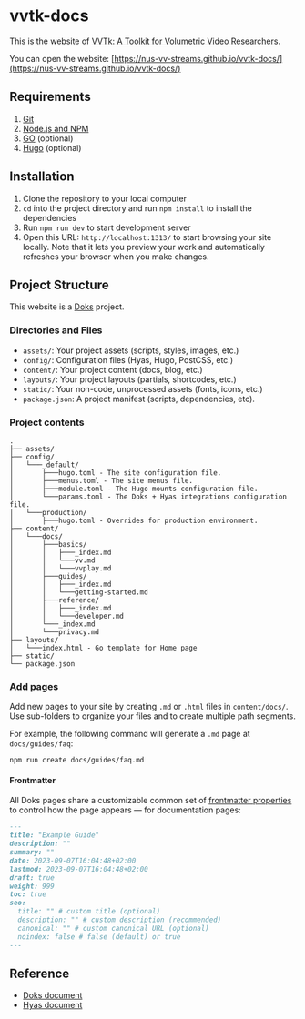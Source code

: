# vvtk-docs
This is the website of [VVTk: A Toolkit for Volumetric Video Researchers](https://github.com/nus-vv-streams/vvtk).

You can open the website: [https://nus-vv-streams.github.io/vvtk-docs/](https://nus-vv-streams.github.io/vvtk-docs/)

## Requirements
1. [Git](https://git-scm.com/book/en/v2/Getting-Started-Installing-Git)
2. [Node.js and NPM](https://nodejs.org/en/download)
3. [GO](https://go.dev/doc/install) (optional)
4. [Hugo](https://gohugo.io/installation/) (optional)

## Installation
1. Clone the repository to your local computer
2. `cd` into the project directory and run `npm install` to install the dependencies
3. Run `npm run dev` to start development server
4. Open this URL: `http://localhost:1313/` to start browsing your site locally. Note that it lets you preview your work and automatically refreshes your browser when you make changes.

## Project Structure
This website is a [Doks](https://getdoks.org/) project.

### Directories and Files
- `assets/`: Your project assets (scripts, styles, images, etc.)
- `config/`: Configuration files (Hyas, Hugo, PostCSS, etc.)
- `content/`: Your project content (docs, blog, etc.)
- `layouts/`: Your project layouts (partials, shortcodes, etc.)
- `static/`: Your non-code, unprocessed assets (fonts, icons, etc.)
- `package.json`: A project manifest (scripts, dependencies, etc).

### Project contents
````
.
├── assets/
├── config/
│   └───_default/
│       ├───hugo.toml - The site configuration file.
│       ├───menus.toml - The site menus file.
│       ├───module.toml - The Hugo mounts configuration file.
│       └───params.toml - The Doks + Hyas integrations configuration file.
│   └───production/
│       ├───hugo.toml - Overrides for production environment.
├── content/
│   └───docs/
│       ├───basics/
│       │   ├───_index.md
│       │   └───vv.md
│       │   └───vvplay.md
│       ├───guides/
│       │   ├───_index.md
│       │   └───getting-started.md
│       ├───reference/
│       │   ├───_index.md
│       │   └───developer.md
│       └───_index.md
│       └───privacy.md
├── layouts/
│   └───index.html - Go template for Home page
├── static/
└── package.json
````
### Add pages
Add new pages to your site by creating `.md` or `.html` files in `content/docs/`. Use sub-folders to organize your files and to create multiple path segments.

For example, the following command will generate a `.md` page at `docs/guides/faq`:

```shell
npm run create docs/guides/faq.md
```

#### Frontmatter

All Doks pages share a customizable common set of [frontmatter properties](https://getdoks.org/docs/reference/frontmatter/) to control how the page appears — for documentation pages:

```md
---
title: "Example Guide"
description: ""
summary: ""
date: 2023-09-07T16:04:48+02:00
lastmod: 2023-09-07T16:04:48+02:00
draft: true
weight: 999
toc: true
seo:
  title: "" # custom title (optional)
  description: "" # custom description (recommended)
  canonical: "" # custom canonical URL (optional)
  noindex: false # false (default) or true
---

```

## Reference
- [Doks document](https://getdoks.org/)
- [Hyas document](https://gethyas.com/)
